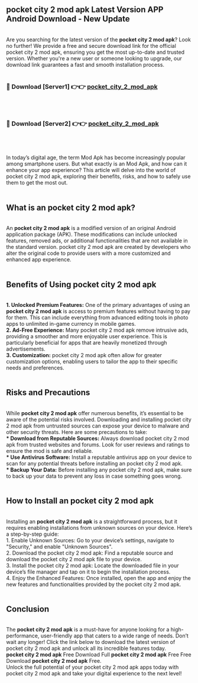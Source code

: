 ## pocket city 2 mod apk Latest Version APP Android Download - New Update
<br>
Are you searching for the latest version of the <strong>pocket city 2 mod apk</strong>? Look no further! We provide a free and secure download link for the official pocket city 2 mod apk, ensuring you get the most up-to-date and trusted version. Whether you're a new user or someone looking to upgrade, our download link guarantees a fast and smooth installation process.
<br>
<br>
<h3>🔴 Download [Server1] 👉👉 <a href="https://modyolo.store/pocket+city+2+mod+apk">pocket_city_2_mod_apk</a></h3><br>
<br>
<h3>🔴 Download [Server2] 👉👉 <a href="https://modyolo.store/pocket+city+2+mod+apk">pocket_city_2_mod_apk</a></h3><br>
<br>
<br>
In today’s digital age, the term Mod Apk has become increasingly popular among smartphone users. But what exactly is an Mod Apk, and how can it enhance your app experience? This article will delve into the world of pocket city 2 mod apk, exploring their benefits, risks, and how to safely use them to get the most out.
<br>
<br>
<h2>What is an pocket city 2 mod apk?</h2>
<br>
An <strong>pocket city 2 mod apk</strong> is a modified version of an original Android application package (APK). These modifications can include unlocked features, removed ads, or additional functionalities that are not available in the standard version. pocket city 2 mod apk are created by developers who alter the original code to provide users with a more customized and enhanced app experience.
<br>
<br>
<h2>Benefits of Using pocket city 2 mod apk</h2>
<br>
<strong> 1. Unlocked Premium Features:</strong> One of the primary advantages of using an <strong>pocket city 2 mod apk</strong> is access to premium features without having to pay for them. This can include everything from advanced editing tools in photo apps to unlimited in-game currency in mobile games.
<br>
<strong> 2. Ad-Free Experience:</strong> Many pocket city 2 mod apk remove intrusive ads, providing a smoother and more enjoyable user experience. This is particularly beneficial for apps that are heavily monetized through advertisements.
<br>
<strong> 3. Customization:</strong> pocket city 2 mod apk often allow for greater customization options, enabling users to tailor the app to their specific needs and preferences.
<br>
<br>
<h2>Risks and Precautions</h2>
<br>
While <strong>pocket city 2 mod apk</strong> offer numerous benefits, it’s essential to be aware of the potential risks involved. Downloading and installing pocket city 2 mod apk from untrusted sources can expose your device to malware and other security threats. Here are some precautions to take:
<br>
<strong> * Download from Reputable Sources:</strong> Always download pocket city 2 mod apk from trusted websites and forums. Look for user reviews and ratings to ensure the mod is safe and reliable.
<br>
<strong> * Use Antivirus Software:</strong> Install a reputable antivirus app on your device to scan for any potential threats before installing an pocket city 2 mod apk.
<br>
<strong> * Backup Your Data:</strong> Before installing any pocket city 2 mod apk, make sure to back up your data to prevent any loss in case something goes wrong.
<br>
<br>
<h2>How to Install an pocket city 2 mod apk</h2>
<br>
Installing an <strong>pocket city 2 mod apk</strong> is a straightforward process, but it requires enabling installations from unknown sources on your device. Here’s a step-by-step guide:
<br>
 1. Enable Unknown Sources: Go to your device’s settings, navigate to "Security," and enable "Unknown Sources".
<br>
 2. Download the pocket city 2 mod apk: Find a reputable source and download the pocket city 2 mod apk file to your device.
<br>
 3. Install the pocket city 2 mod apk: Locate the downloaded file in your device’s file manager and tap on it to begin the installation process.
<br>
 4. Enjoy the Enhanced Features: Once installed, open the app and enjoy the new features and functionalities provided by the pocket city 2 mod apk.
<br>
<br>
<h2><strong>Conclusion</strong></h2>
<br>
The <strong>pocket city 2 mod apk</strong> is a must-have for anyone looking for a high-performance, user-friendly app that caters to a wide range of needs. Don’t wait any longer! Click the link below to download the latest version of pocket city 2 mod apk and unlock all its incredible features today.
<br>
<strong>pocket city 2 mod apk</strong> Free Download Full <strong>pocket city 2 mod apk</strong> Free Free Download <strong>pocket city 2 mod apk</strong> Free.
<br>
Unlock the full potential of your pocket city 2 mod apk apps today with pocket city 2 mod apk and take your digital experience to the next level!